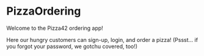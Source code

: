 # PizzaOrdering

Welcome to the Pizza42 ordering app! 

Here our hungry customers can sign-up, login, and order a pizza! (Pssst... if you forgot your password, we gotchu covered, too!)
